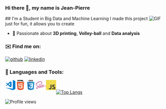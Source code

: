 ### Hi there 👋, my name is Jean-Pierre

<img align="right" alt="GIF" src="https://aryng.com/assets/img/ani2.gif" height="350"  />
## I'm a Student in Big Data and Machine Learning
I made this project just for fun, it allows you to create 

- 💜 Passionate about **3D printing**, **Volley-ball** and **Data analysis**

### ✉️ Find me on:
[<img src='https://cdn.jsdelivr.net/npm/simple-icons@3.0.1/icons/github.svg' alt='github' height='40'>](https://github.com/jeanpierre8)  [<img src='https://cdn.jsdelivr.net/npm/simple-icons@3.0.1/icons/linkedin.svg' alt='linkedin' height='40'>](https://www.linkedin.com/in/jean-pierre-tran/)  

### 🧰 Languages and Tools:
<img align="left" alt="Visual Studio Code" width="33px" src="https://raw.githubusercontent.com/github/explore/80688e429a7d4ef2fca1e82350fe8e3517d3494d/topics/visual-studio-code/visual-studio-code.png" />
<img align="left" alt="HTML5" width="33px" src="https://raw.githubusercontent.com/github/explore/80688e429a7d4ef2fca1e82350fe8e3517d3494d/topics/html/html.png" />
<img align="left" alt="CSS3" width="33px" src="https://raw.githubusercontent.com/github/explore/80688e429a7d4ef2fca1e82350fe8e3517d3494d/topics/css/css.png" />
<img align ="left" alt="Sass" width="33px" src="https://raw.githubusercontent.com/devicons/devicon/master/icons/sass/sass-original.svg" />
<img align="left" alt="JavaScript" width="33px" src="https://raw.githubusercontent.com/github/explore/80688e429a7d4ef2fca1e82350fe8e3517d3494d/topics/javascript/javascript.png" />

<br />

[![Top Langs](https://github-readme-stats.vercel.app/api/top-langs/?username=jeanpierre8)](https://github.com/anuraghazra/github-readme-stats)

![Profile views](https://gpvc.arturio.dev/jeanpierre8)  
